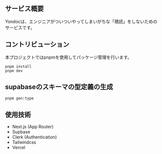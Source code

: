 ## サービス概要
Yondocは、エンジニアがついついやってしまいがちな「積読」をしないためのサービスです。

## コントリビューション
本プロジェクトではpnpmを使用してパッケージ管理を行います。

```shell
pnpm install
pnpm dev
```

## supabaseのスキーマの型定義の生成
```shell
pnpm gen:type
```

## 使用技術
- Next.js (App Router)
- Supbase
- Clerk (Authentication)
- Tailwindcss
- Vercel
